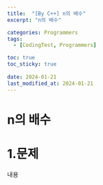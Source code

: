 ```yaml
---
title:  "[By C++] n의 배수"
excerpt: "n의 배수"

categories: Programmers
tags:
  - [CodingTest, Programmers]

toc: true
toc_sticky: true
 
date: 2024-01-21
last_modified_at: 2024-01-21
---
```



# n의 배수

1.문제
=============
내용